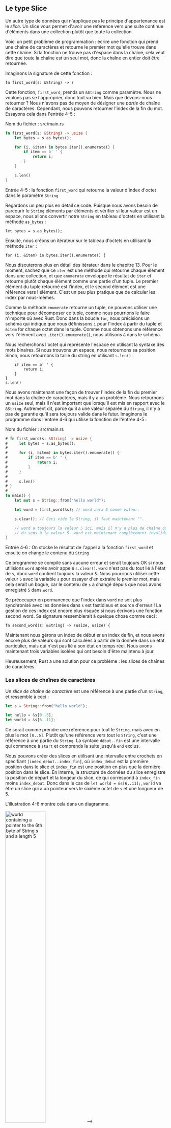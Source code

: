 <!--
## The Slice Type
-->

## Le type Slice

<!--
Another data type that does not have ownership is the *slice*. Slices let you
reference a contiguous sequence of elements in a collection rather than the
whole collection.
-->

Un autre type de données qui n'applique pas le principe d'appartenance est le
*slice*. Un slice vous permet d'avoir une référence vers une suite continue
d'éléments dans une collection plutôt que toute la collection.

<!--
Here’s a small programming problem: write a function that takes a string and
returns the first word it finds in that string. If the function doesn’t find a
space in the string, the whole string must be one word, so the entire string
should be returned.
-->

Voici un petit problème de programmation : écrire une fonction qui prend une
chaîne de caractères et retourne le premier mot qu'elle trouve dans cette
chaîne. Si la fonction ne trouve pas d'espace dans la chaîne, cela veut dire
que toute la chaîne est un seul mot, donc la chaîne en entier doit être
retournée.

<!--
Let’s think about the signature of this function:
-->

Imaginons la signature de cette fonction :

<!--
```rust,ignore
fn first_word(s: &String) -> ?
```
-->

```rust,ignore
fn first_word(s: &String) -> ?
```

<!--
This function, `first_word`, has a `&String` as a parameter. We don’t want
ownership, so this is fine. But what should we return? We don’t really have a
way to talk about *part* of a string. However, we could return the index of the
end of the word. Let’s try that, as shown in Listing 4-7.
-->

Cette fonction, `first_word`, prends un `&String` comme paramètre. Nous ne
voulons pas se l'approprier, donc tout va bien. Mais que devons-nous
retourner ? Nous n'avons pas de moyen de désigner une *partie* de chaîne de
caractères. Cependant, nous pouvons retourner l'index de la fin du mot.
Essayons cela dans l'entrée 4-5 :

<!--
<span class="filename">Filename: src/main.rs</span>
-->

<span class="filename">Nom du fichier : src/main.rs</span>

<!--
```rust
fn first_word(s: &String) -> usize {
    let bytes = s.as_bytes();

    for (i, &item) in bytes.iter().enumerate() {
        if item == b' ' {
            return i;
        }
    }

    s.len()
}
```
-->

```rust
fn first_word(s: &String) -> usize {
    let bytes = s.as_bytes();

    for (i, &item) in bytes.iter().enumerate() {
        if item == b' ' {
            return i;
        }
    }

    s.len()
}
```

<!--
<span class="caption">Listing 4-7: The `first_word` function that returns a
byte index value into the `String` parameter</span>
-->

<span class="caption">Entrée 4-5 : la fonction `first_word` qui retourne la
valeur d'index d'octet dans le paramètre `String`</span>

<!--
Because we need to go through the `String` element by element and check whether
a value is a space, we’ll convert our `String` to an array of bytes using the
`as_bytes` method:
-->

Regardons un peu plus en détail ce code. Puisque nous avons besoin de parcourir
le `String` éléments par éléments et vérifier si leur valeur est un espace,
nous allons convertir notre `String` en tableau d'octets en utilisant la
méthode `as_bytes` :

<!--
```rust,ignore
let bytes = s.as_bytes();
```
-->

```rust,ignore
let bytes = s.as_bytes();
```

<!--
Next, we create an iterator over the array of bytes using the `iter` method:
-->

Ensuite, nous créons un itérateur sur le tableau d'octets en utilisant la
méthode `iter` :

<!--
```rust,ignore
for (i, &item) in bytes.iter().enumerate() {
```
-->

```rust,ignore
for (i, &item) in bytes.iter().enumerate() {
```

<!--
We’ll discuss iterators in more detail in Chapter 13. For now, know that `iter`
is a method that returns each element in a collection and that `enumerate`
wraps the result of `iter` and returns each element as part of a tuple instead.
The first element of the tuple returned from `enumerate` is the index, and the
second element is a reference to the element. This is a bit more convenient
than calculating the index ourselves.
-->

Nous discuterons plus en détail des itérateur dans le chapitre 13. Pour le
moment, sachez que ce `iter` est une méthode qui retourne chaque élément dans
une collection, et que `enumerate` enveloppe le résultat de `iter` et retourne
plutôt chaque élément comme une partie d'un tuple. Le premier élément du tuple
retourné est l'index, et le second  élément est une référence vers l'élément.
C'est un peu plus pratique que de calculer les index par nous-mêmes.

<!--
Because the `enumerate` method returns a tuple, we can use patterns to
destructure that tuple, just like everywhere else in Rust. So in the `for`
loop, we specify a pattern that has `i` for the index in the tuple and `&item`
for the single byte in the tuple. Because we get a reference to the element
from `.iter().enumerate()`, we use `&` in the pattern.
-->

Comme la méthode `enumerate` retourne un tuple, ne pouvons utiliser une
technique pour décomposer ce tuple, comme nous pourrions le faire n'importe où
avec Rust. Donc dans la boucle `for`, nous précisions un schéma qui indique que
nous définissons `i` pour l'index à partir du tuple et `&item` for chaque octet
dans le tuple. Comme nous obtenons une référence vers l'élément avec
`.iter().enumerate()`, nous utilisons `&` dans le schéma.

<!--
Inside the `for` loop, we search for the byte that represents the space by
using the byte literal syntax. If we find a space, we return the position.
Otherwise, we return the length of the string by using `s.len()`:
-->

Nous recherchons l'octet qui représente l'espace en utilisant la syntaxe des
mots binaires. Si nous trouvons un espace, nous retournons sa position. Sinon,
nous retournons la taille du string en utilisant `s.len()` :

<!--
```rust,ignore
    if item == b' ' {
        return i;
    }
}

s.len()
```
-->

```rust,ignore
    if item == b' ' {
        return i;
    }
}
s.len()
```

<!--
We now have a way to find out the index of the end of the first word in the
string, but there’s a problem. We’re returning a `usize` on its own, but it’s
only a meaningful number in the context of the `&String`. In other words,
because it’s a separate value from the `String`, there’s no guarantee that it
will still be valid in the future. Consider the program in Listing 4-8 that
uses the `first_word` function from Listing 4-7.
-->

Nous avons maintenant une façon de trouver l'index de la fin du premier mot
dans la chaîne de caractères, mais il y a un problème. Nous retournons un
`usize` seul, mais il n'est important que lorsqu'il est mis en rapport avec
le `&String`. Autrement dit, parce qu'il a une valeur séparée du `String`, il
n'y a pas de garantie qu'il sera toujours valide dans le futur. Imaginons
le programme dans l'entrée 4-6 qui utilise la fonction de l'entrée 4-5 :

<!--
<span class="filename">Filename: src/main.rs</span>
-->

<span class="filename">Nom du fichier : src/main.rs</span>

<!--
```rust
# fn first_word(s: &String) -> usize {
#     let bytes = s.as_bytes();
#
#     for (i, &item) in bytes.iter().enumerate() {
#         if item == b' ' {
#             return i;
#         }
#     }
#
#     s.len()
# }
#
fn main() {
    let mut s = String::from("hello world");

    let word = first_word(&s); // word will get the value 5

    s.clear(); // this empties the String, making it equal to ""

    // word still has the value 5 here, but there's no more string that
    // we could meaningfully use the value 5 with. word is now totally invalid!
}
```
-->

```rust
# fn first_word(s: &String) -> usize {
#     let bytes = s.as_bytes();
#
#     for (i, &item) in bytes.iter().enumerate() {
#         if item == b' ' {
#             return i;
#         }
#     }
#
#     s.len()
# }
#
fn main() {
    let mut s = String::from("hello world");

    let word = first_word(&s); // word aura 5 comme valeur.

    s.clear(); // Ceci vide le String, il faut maintenant "".

    // word a toujours la valeur 5 ici, mais il n'y a plus de chaîne qui donne
    // du sens à la valeur 5. word est maintenant complètement invalide !
}
```

<!--
<span class="caption">Listing 4-8: Storing the result from calling the
`first_word` function and then changing the `String` contents</span>
-->

<span class="caption">Entrée 4-6 : On stocke le résultat de l'appel à la
fonction `first_word` et ensuite on change le contenu du `String`</span>

<!--
This program compiles without any errors and would also do so if we used `word`
after calling `s.clear()`. Because `word` isn’t connected to the state of `s`
at all, `word` still contains the value `5`. We could use that value `5` with
the variable `s` to try to extract the first word out, but this would be a bug
because the contents of `s` have changed since we saved `5` in `word`.
-->

Ce programme se compile sans aucune erreur et serait toujours OK si nous
utilisions `word` après avoir appelé `s.clear()`. `word` n'est pas du tout lié
à l'état de `s`, donc `word` contient toujours la valeur `5`. Nous pourrions
utiliser cette valeur `5` avec la variable `s` pour essayer d'en extraire le
premier mot, mais cela serait un bogue, car le contenu de `s` a changé depuis
que nous avons enregistré `5` dans `word`.

<!--
Having to worry about the index in `word` getting out of sync with the data in
`s` is tedious and error prone! Managing these indices is even more brittle if
we write a `second_word` function. Its signature would have to look like this:
-->

Se préoccuper en permanence que l'index dans `word` ne soit plus synchronisé
avec les données dans `s` est fastidieux et source d'erreur ! La gestion de ces
index est encore plus risquée si nous écrivons une fonction second_word. Sa
signature ressemblerait à quelque chose comme ceci :

<!--
```rust,ignore
fn second_word(s: &String) -> (usize, usize) {
```
-->

```rust,ignore
fn second_word(s: &String) -> (usize, usize) {
```

<!--
Now we’re tracking a starting *and* an ending index, and we have even more
values that were calculated from data in a particular state but aren’t tied to
that state at all. We now have three unrelated variables floating around that
need to be kept in sync.
-->

Maintenant nous gérons un index de début *et* un index de fin, et nous avons
encore plus de valeurs qui sont calculées à partir de la donnée dans un
état particulier, mais qui n'est pas lié à son état en temps réel. Nous avons
maintenant trois variables isolées qui ont besoin d'être maintenu à jour.

<!--
Luckily, Rust has a solution to this problem: string slices.
-->

Heureusement, Rust a une solution pour ce problème : les slices de chaînes de
caractères.

<!--
### String Slices
-->

### Les slices de chaînes de caractères

<!--
A *string slice* is a reference to part of a `String`, and it looks like this:
-->

Un *slice de chaîne de caractère* est une référence à une partie d'un `String`,
et ressemble à ceci :

<!--
```rust
let s = String::from("hello world");

let hello = &s[0..5];
let world = &s[6..11];
```
-->

```rust
let s = String::from("hello world");

let hello = &s[0..5];
let world = &s[6..11];
```

<!--
This is similar to taking a reference to the whole `String` but with the extra
`[0..5]` bit. Rather than a reference to the entire `String`, it’s a reference
to a portion of the `String`.
-->

Ce serait comme prendre une référence pour tout le `String`, mais avec en plus le
mot `[0..5]`. Plutôt qu'une référence vers tout le `String`, c'est une
référence à une partie du `String`. La syntaxe `début..fin` est une intervalle
qui commence à `start` et comprends la suite jusqu'à `end` exclus.

<!--
We can create slices using a range within brackets by specifying
`[starting_index..ending_index]`, where `starting_index` is the first position
in the slice and `ending_index` is one more than the last position in the
slice. Internally, the slice data structure stores the starting position and
the length of the slice, which corresponds to `ending_index` minus
`starting_index`. So in the case of `let world = &s[6..11];`, `world` would be
a slice that contains a pointer to the 7th byte of `s` with a length value of 5.
-->

Nous pouvons créer des slices en utilisant une intervalle entre crochets en
spécifiant `[index_debut..index_fin]`, où `index_debut` est la première
position dans le slice et `index_fin` est une position en plus que la dernière
position dans le slice. En interne, la structure de données du slice enregistre
la position de départ et la longeur du slice, ce qui correspond à `index_fin`
moins `index_debut`. Donc dans le cas de `let world = &s[6..11];`, `world` va
être un slice qui a un pointeur vers le sixième octet de `s` et une longueur
de 5.

<!--
Figure 4-6 shows this in a diagram.
-->

L'illustration 4-6 montre cela dans un diagramme.

<!-->
<img alt="world containing a pointer to the 6th byte of String s and a length 5" src="img/trpl04-06.svg" class="center" style="width: 50%;" />
-->

<img alt="world contient un pointeur vers le sixième octet du String s et une longueur de 5" src="img/trpl04-06.svg" class="center" style="width: 50%;" />

<!--
<span class="caption">Figure 4-6: String slice referring to part of a
`String`</span>
-->

<span class="caption">Illustration 4-6 : un slice de String qui pointe vers
une partie de `String`</span>

<!--
With Rust’s `..` range syntax, if you want to start at the first index (zero),
you can drop the value before the two periods. In other words, these are equal:
-->

Avec la syntaxe d'interface `..` de Rust, si vous voulez commencer au premier
index (zéro), vous pouvez ne rien mettre avant les deux points. Autrement dit,
ceci est identique :

<!--
```rust
let s = String::from("hello");

let slice = &s[0..2];
let slice = &s[..2];
```
-->

```rust
let s = String::from("hello");

let slice = &s[0..2];
let slice = &s[..2];
```

<!--
By the same token, if your slice includes the last byte of the `String`, you
can drop the trailing number. That means these are equal:
-->

De la même manière, si votre slice contient les derniers octets du `String`,
vous pouvez ne rien mettre à la fin. Cela veut dire que ces deux instructions
sont identiques :

<!--
```rust
let s = String::from("hello");

let len = s.len();

let slice = &s[3..len];
let slice = &s[3..];
```
-->

```rust
let s = String::from("hello");

let len = s.len();

let slice = &s[3..len];
let slice = &s[3..];
```

<!--
You can also drop both values to take a slice of the entire string. So these
are equal:
-->

Vous pouvez aussi ne mettre aucune limite pour faire un slice de toute la
chaîne de caractères. Donc ces deux cas sont identiques :

<!--
```rust
let s = String::from("hello");

let len = s.len();

let slice = &s[0..len];
let slice = &s[..];
```
-->

```rust
let s = String::from("hello");

let len = s.len();

let slice = &s[0..len];
let slice = &s[..];
```

<!--
> Note: String slice range indices must occur at valid UTF-8 character
> boundaries. If you attempt to create a string slice in the middle of a
> multibyte character, your program will exit with an error. For the purposes
> of introducing string slices, we are assuming ASCII only in this section; a
> more thorough discussion of UTF-8 handling is in the [“Storing UTF-8 Encoded
> Text with Strings”][strings]<!-- ignore -- > section of Chapter 8.
-->

> Note : Les indexes de l'intervalle d'un slice d'un String doivent toujours
> être des valeurs compatibles avec l'UTF-8. Si vous essayez de créer un slice
> d'une chaîne de caractères au millieu d'un caractère codé sur plusieurs
> octets, votre programme va se fermer avec une erreur. Pour que nous abordions
> simplement les slice de chaînes de caractères, nous supposerons que nous
> utilisons l'ASCII uniquement dans cette section; nous discuterons plus en
> détails de la gestion UTF-8 dans la section “Chaînes de caractères” au
> chapitre 8.

<!--
With all this information in mind, let’s rewrite `first_word` to return a
slice. The type that signifies “string slice” is written as `&str`:
-->

Avec toutes ces informations, essayons de ré-écrire `first_word` pour retourner
un slice. Le type pour les “slices de chaînes de caractères” s'écrit `&str` :

<!--
<span class="filename">Filename: src/main.rs</span>
-->

<span class="filename">Nom du fichier : src/main.rs</span>

<!--
```rust
fn first_word(s: &String) -> &str {
    let bytes = s.as_bytes();

    for (i, &item) in bytes.iter().enumerate() {
        if item == b' ' {
            return &s[0..i];
        }
    }

    &s[..]
}
```
-->

```rust
fn first_word(s: &String) -> &str {
    let bytes = s.as_bytes();

    for (i, &item) in bytes.iter().enumerate() {
        if item == b' ' {
            return &s[0..i];
        }
    }

    &s[..]
}
```

<!--
We get the index for the end of the word in the same way as we did in Listing
4-7, by looking for the first occurrence of a space. When we find a space, we
return a string slice using the start of the string and the index of the space
as the starting and ending indices.
-->

Nous récupérons l'index de la fin du mot de la même façon que nous l'avons fait
dans l'entrée 4-5, en cherchant la première occurrence d'un espace. Quand nous
trouvons un espace, nous retournons un slice de chaîne de caractère en
utilisant le début de la chaîne de caractères et l'index de l'espace comme
indices de début et fin.

<!--
Now when we call `first_word`, we get back a single value that is tied to the
underlying data. The value is made up of a reference to the starting point of
the slice and the number of elements in the slice.
-->

Maintenant, quand nous appelons `first_word`, nous récupérons une seule valeur
qui est liée à la donnée de base. La valeur est construite avec une référence
vers le point de départ du slice et nombre d'éléments dans le slice.

<!--
Returning a slice would also work for a `second_word` function:
-->

Retourner un slice fonctionnerait aussi pour une fonction `second_word` :

<!--
```rust,ignore
fn second_word(s: &String) -> &str {
```
-->

```rust,ignore
fn second_word(s: &String) -> &str {
```

<!--
We now have a straightforward API that’s much harder to mess up, because the
compiler will ensure the references into the `String` remain valid. Remember
the bug in the program in Listing 4-8, when we got the index to the end of the
first word but then cleared the string so our index was invalid? That code was
logically incorrect but didn’t show any immediate errors. The problems would
show up later if we kept trying to use the first word index with an emptied
string. Slices make this bug impossible and let us know we have a problem with
our code much sooner. Using the slice version of `first_word` will throw a
compile-time error:
-->

Nous avons maintenant une API simple qui est bien plus difficile à perturber,
puisque le compilateur va s'assurer que les références dans le `String` seront
toujours en vigueur. Souvenez-vous du bogue dans le programme de l'entrée 4-6,
quand nous avions un index vers la fin du premier mot mais qu'ensuite nous
avions vidé la chaîne de caractères et que notre index n'était plus valide ?
Ce code était logiquement incorrect, mais nous n'avons pas immédiatement vu
d'erreurs. Les problèmes vont arriver plus tard si nous essayons d'utiliser
l'index du premier mot avec une chaîne de caractère qui a été vidée. Les slices
rendent ce bogue impossible et nous fait savoir bien plus tôt quand nous avons
un problème avec notre code. Utiliser la version avec le slice de `first_word`
va lever une erreur au moment de la compilation :

<!--
<span class="filename">Filename: src/main.rs</span>
-->

<span class="filename">Nom du fichier : src/main.rs</span>

<!--
```rust,ignore,does_not_compile
fn main() {
    let mut s = String::from("hello world");

    let word = first_word(&s);

    s.clear(); // error!

    println!("the first word is: {}", word);
}
```
-->

```rust,ignore
fn main() {
    let mut s = String::from("hello world");

    let word = first_word(&s);

    s.clear(); // Erreur !
}
```

<!--
Here’s the compiler error:
-->

Voici l'erreur du compilateur :

<!--
```text
error[E0502]: cannot borrow `s` as mutable because it is also borrowed as immutable
  -- > src/main.rs:18:5
   |
16 |     let word = first_word(&s);
   |                           -- immutable borrow occurs here
17 |
18 |     s.clear(); // error!
   |     ^^^^^^^^^ mutable borrow occurs here
19 |
20 |     println!("the first word is: {}", word);
   |                                       ---- immutable borrow later used here
```
-->

```text
error[E0502]: cannot borrow `s` as mutable because it is also borrowed as immutable
 --> src/main.rs:6:5
  |
4 |     let word = first_word(&s);
  |                            - immutable borrow occurs here
5 |
6 |     s.clear(); // Error!
  |     ^ mutable borrow occurs here
7 | }
  | - immutable borrow ends here
```

<!--
Recall from the borrowing rules that if we have an immutable reference to
something, we cannot also take a mutable reference. Because `clear` needs to
truncate the `String`, it needs to get a mutable reference. Rust disallows
this, and compilation fails. Not only has Rust made our API easier to use, but
it has also eliminated an entire class of errors at compile time!
-->

Rappellons-nous que d'après les règles de référencement, si nous avons une
référence immuable vers quelque chose, nous ne pouvons pas avoir une référence
modifiable en même temps. Etant donné que `clear` a besoin de raccourcir le
`String`, il essaye de prendre une référence modifiable, ce qui échoue. Non
seulement Rust a simplifié l'utilisation de notre API, mais il a aussi éliminé
une catégorie entière d'erreurs au moment de la compilation !

<!--
#### String Literals Are Slices
-->

#### Les chaînes de caractères pures sont des Slices

<!--
Recall that we talked about string literals being stored inside the binary. Now
that we know about slices, we can properly understand string literals:
-->

Souvenez-vous lorsque nous avons vu les chaînes des caractères pures qui
étaient enregistrées dans le binaire. Maintenant que nous connaissons les
slices, nous pouvons comprendre comme il faut les chaînes des caractères pures.

<!--
```rust
let s = "Hello, world!";
```
-->

```rust
let s = "Hello, world!";
```

<!--
The type of `s` here is `&str`: it’s a slice pointing to that specific point of
the binary. This is also why string literals are immutable; `&str` is an
immutable reference.
-->

Ici, le type de `s` est un `&str` : c'est un slice qui pointe vers un endroit
spécifique du binaire. C'est pourquoi les chaînes des caractères pures sont
immuables; `&str` est une référence immuable.

<!--
#### String Slices as Parameters
-->

#### Des slices de chaînes de caractères en paramètres

<!--
Knowing that you can take slices of literals and `String` values leads us to
one more improvement on `first_word`, and that’s its signature:
-->

Apprendre que vous pouvez utiliser des slices de texte et de `String` nous
amène à apporter quelques améliorations sur `first_word`, voici sa signature :

<!--
```rust,ignore
fn first_word(s: &String) -> &str {
```
-->

```rust,ignore
fn first_word(s: &String) -> &str {
```

<!--
A more experienced Rustacean would write the signature shown in Listing 4-9
instead because it allows us to use the same function on both `&String` values
and `&str` values.
-->

Un Rustacéen plus expérimenté écrirait plutôt la ligne suivante, car cela nous
permet d'utiliser la même fonction sur les `String` et les `&str` :

<!--
```rust,ignore
fn first_word(s: &str) -> &str {
```
-->

```rust,ignore
fn first_word(s: &str) -> &str {
```

<!--
<span class="caption">Listing 4-9: Improving the `first_word` function by using
a string slice for the type of the `s` parameter</span>
-->

<span class="caption">Listing 4-9: Improving the `first_word` function by using
a string slice for the type of the `s` parameter</span>

<!--
If we have a string slice, we can pass that directly. If we have a `String`, we
can pass a slice of the entire `String`. Defining a function to take a string
slice instead of a reference to a `String` makes our API more general and useful
without losing any functionality:
-->

Si nous avions un slice de chaîne de caractères, nous pouvons lui envoyer
directement. Si nous avions un `String`, nous pourrions envoyer un slice de
tout le `String`. Concevoir une fonction pour prendre un slice de chaîne de
caractères plutôt qu'une référence à une chaîne de caractères rend notre API
plus générique et plus utile sans perdre aucune fonctionnalité :

<!--
<span class="filename">Filename: src/main.rs</span>
-->

<span class="filename">Nom du fichier : src/main.rs</span>

<!--
```rust
# fn first_word(s: &str) -> &str {
#     let bytes = s.as_bytes();
#
#     for (i, &item) in bytes.iter().enumerate() {
#         if item == b' ' {
#             return &s[0..i];
#         }
#     }
#
#     &s[..]
# }
fn main() {
    let my_string = String::from("hello world");

    // first_word works on slices of `String`s
    let word = first_word(&my_string[..]);

    let my_string_literal = "hello world";

    // first_word works on slices of string literals
    let word = first_word(&my_string_literal[..]);

    // Because string literals *are* string slices already,
    // this works too, without the slice syntax!
    let word = first_word(my_string_literal);
}
```
-->

```rust
# fn first_word(s: &str) -> &str {
#     let bytes = s.as_bytes();
#
#     for (i, &item) in bytes.iter().enumerate() {
#         if item == b' ' {
#             return &s[0..i];
#         }
#     }
#
#     &s[..]
# }
fn main() {
    let my_string = String::from("hello world");

    // first_word travaille avec un slice de `String`
    let word = first_word(&my_string[..]);

    let my_string_literal = "hello world";

    // first_word travaille avec un slice de chaîne de caractères pure
    let word = first_word(&my_string_literal[..]);

    // puisque les chaînes de caractères *sont* déjà des slices de chaînes
    // de caractères, ceci fonctionne aussi, sans la syntaxe de slice !
    let word = first_word(my_string_literal);
}
```

<!--
### Other Slices
-->

### Les autres slices

<!--
String slices, as you might imagine, are specific to strings. But there’s a
more general slice type, too. Consider this array:
-->

Les slices de chaînes de caractères, comme vous pouvez l'imaginer, sont
spécifiques aux chaînes de caractères. Mais il y a aussi un type plus
générique. Admettons ce tableau :

<!--
```rust
let a = [1, 2, 3, 4, 5];
```
-->

```rust
let a = [1, 2, 3, 4, 5];
```

<!--
Just as we might want to refer to a part of a string, we might want to refer
to part of an array. We’d do so like this:
-->

Comme nous pouvons nous référer à une partie de chaîne de caractères, nous
pouvons nous référer à une partie d'un tableau et nous le faisons comme ceci :

<!--
```rust
let a = [1, 2, 3, 4, 5];

let slice = &a[1..3];
```
-->

```rust
let a = [1, 2, 3, 4, 5];

let slice = &a[1..3];
```

<!--
This slice has the type `&[i32]`. It works the same way as string slices do, by
storing a reference to the first element and a length. You’ll use this kind of
slice for all sorts of other collections. We’ll discuss these collections in
detail when we talk about vectors in Chapter 8.
-->

Ce slice est de type `&[i32]`. Il fonctionne de la même manière que les slices
de chaînes de caractères, en enregistrant une référence vers le premier élément
et une longueur. Vous pouvez utiliser ce type de slice pour tous les autres
types de collections. Nous discuterons de ces collections en détail quand nous
verrons les vecteurs au Chapitre 8.

<!--
## Summary
-->

## Résumé

<!--
The concepts of ownership, borrowing, and slices ensure memory safety in Rust
programs at compile time. The Rust language gives you control over your memory
usage in the same way as other systems programming languages, but having the
owner of data automatically clean up that data when the owner goes out of scope
means you don’t have to write and debug extra code to get this control.
-->

Les concepts d'appartenance, d'emprunt, et les slices garantissent la sécurité
de la mémoire dans les programmes Rust au moment de la compilation. Le langage
Rust vous donne le contrôle sur l'utilisation de la mémoire comme tous les
systèmes de langages de programmation, mais avoir le propriétaire des données
qui nettoie automatiquement ces données quand il sort de la portée vous permet
de ne pas avoir à écrire et déboguer du code en plus pour avoir ce contrôle.

<!--
Ownership affects how lots of other parts of Rust work, so we’ll talk about
these concepts further throughout the rest of the book. Let’s move on to
Chapter 5 and look at grouping pieces of data together in a `struct`.
-->

L'appropriation influe sur de nombreux fonctionnements de Rust, donc nous
allons encore parler de ces concepts plus loin dans le livre. Allons
maintenant au chapitre suivant et regardons comment regrouper des données
ensemble dans un `struct`.

[strings]: ch08-02-strings.html#storing-utf-8-encoded-text-with-strings
